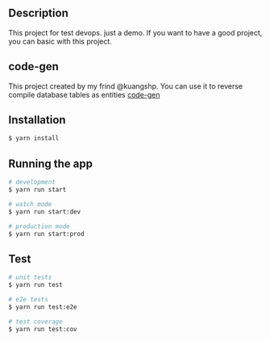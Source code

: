

## Description

This project for test devops.
just a demo.
If you want to have a good project, you can basic with this project.

## code-gen
This project created by my frind @kuangshp.
You can use it to reverse compile database tables as entities
[code-gen](https://github.com/kuangshp/nest-code-generate)
## Installation

```bash
$ yarn install
```

## Running the app

```bash
# development
$ yarn run start

# watch mode
$ yarn run start:dev

# production mode
$ yarn run start:prod
```

## Test

```bash
# unit tests
$ yarn run test

# e2e tests
$ yarn run test:e2e

# test coverage
$ yarn run test:cov
```
